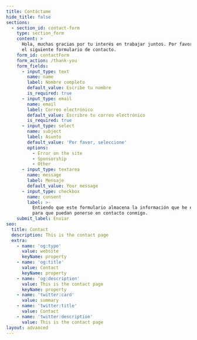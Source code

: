 ```yaml
---
title: Contáctame
hide_title: false
sections:
  - section_id: contact-form
    type: section_form
    content: >
      Hola, muchas gracias por tu interés en trabajar juntos. Por favor, rellene
      el siguiente formulario de contacto.
    form_id: contactForm
    form_action: /thank-you
    form_fields:
      - input_type: text
        name: name
        label: Nombre completo
        default_value: Escribe tu nombre
        is_required: true
      - input_type: email
        name: email
        label: Correo electrónico
        default_value: Escribre tu correo electrónico
        is_required: true
      - input_type: select
        name: subject
        label: Asunto
        default_value: 'Por favor, seleccione'
        options:
          - Error on the site
          - Sponsorship
          - Other
      - input_type: textarea
        name: message
        label: Mensaje
        default_value: Your message
      - input_type: checkbox
        name: consent
        label: >-
          Entiendo que este formulario almacena la información que he enviado
          para que puedan ponerse en contacto conmigo.
    submit_label: Enviar
seo:
  title: Contact
  description: This is the contact page
  extra:
    - name: 'og:type'
      value: website
      keyName: property
    - name: 'og:title'
      value: Contact
      keyName: property
    - name: 'og:description'
      value: This is the contact page
      keyName: property
    - name: 'twitter:card'
      value: summary
    - name: 'twitter:title'
      value: Contact
    - name: 'twitter:description'
      value: This is the contact page
layout: advanced
---
```

